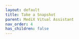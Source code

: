 ```yaml
---
layout: default
title: Take a Snapshot
parent: MediX Vitual Assistant
nav_order: 4
has_children: false
---
```

